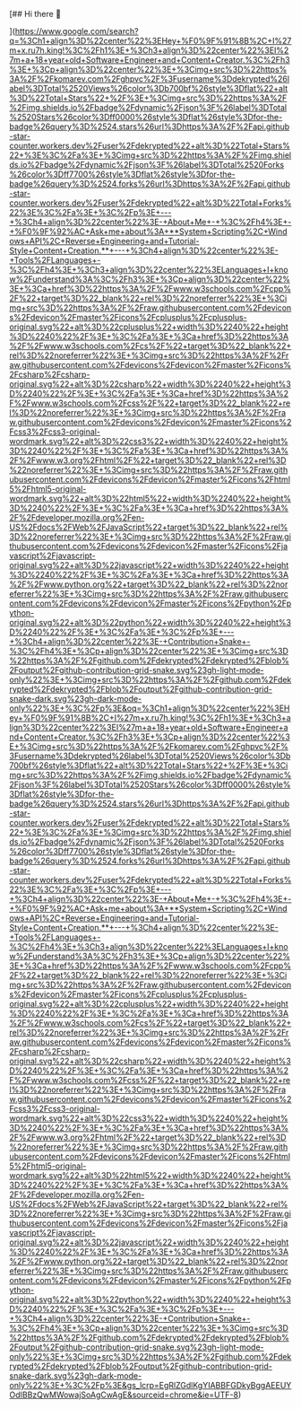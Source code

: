 [## Hi there 👋

<!--
**xru7hking56/xru7hking56** is a ✨ _special_ ✨ repository because its `README.md` (this file) appears on your GitHub profile.

Here are some ideas to get you started:

- 🔭 I’m currently working on ...
- 🌱 I’m currently learning ...
- 👯 I’m looking to collaborate on ...
- 🤔 I’m looking for help with ...
- 💬 Ask me about ...
- 📫 How to reach me: ...
- 😄 Pronouns: ...
- ⚡ Fun fact: ...
-->
](https://www.google.com/search?q=%3Ch1+align%3D%22center%22%3EHey+%F0%9F%91%8B%2C+I%27m+x.ru7h.king!%3C%2Fh1%3E+%3Ch3+align%3D%22center%22%3EI%27m+a+18+year+old+Software+Engineer+and+Content+Creator.%3C%2Fh3%3E+%3Cp+align%3D%22center%22%3E+%3Cimg+src%3D%22https%3A%2F%2Fkomarev.com%2Fghpvc%2F%3Fusername%3Ddekrypted%26label%3DTotal%2520Views%26color%3Db700bf%26style%3Dflat%22+alt%3D%22Total+Stars%22+%2F%3E+%3Cimg+src%3D%22https%3A%2F%2Fimg.shields.io%2Fbadge%2Fdynamic%2Fjson%3F%26label%3DTotal%2520Stars%26color%3Dff0000%26style%3Dflat%26style%3Dfor-the-badge%26query%3D%2524.stars%26url%3Dhttps%3A%2F%2Fapi.github-star-counter.workers.dev%2Fuser%2Fdekrypted%22+alt%3D%22Total+Stars%22+%3E%3C%2Fa%3E+%3Cimg+src%3D%22https%3A%2F%2Fimg.shields.io%2Fbadge%2Fdynamic%2Fjson%3F%26label%3DTotal%2520Forks%26color%3Dff7700%26style%3Dflat%26style%3Dfor-the-badge%26query%3D%2524.forks%26url%3Dhttps%3A%2F%2Fapi.github-star-counter.workers.dev%2Fuser%2Fdekrypted%22+alt%3D%22Total+Forks%22%3E%3C%2Fa%3E+%3C%2Fp%3E+---+%3Ch4+align%3D%22center%22%3E-+About+Me+-+%3C%2Fh4%3E+-+%F0%9F%92%AC+Ask+me+about%3A+**System+Scripting%2C+Windows+API%2C+Reverse+Engineering+and+Tutorial-Style+Content+Creation.**+---+%3Ch4+align%3D%22center%22%3E-+Tools%2FLanguages+-%3C%2Fh4%3E+%3Ch3+align%3D%22center%22%3ELanguages+I+know%2Funderstand%3A%3C%2Fh3%3E+%3Cp+align%3D%22center%22%3E+%3Ca+href%3D%22https%3A%2F%2Fwww.w3schools.com%2Fcpp%2F%22+target%3D%22_blank%22+rel%3D%22noreferrer%22%3E+%3Cimg+src%3D%22https%3A%2F%2Fraw.githubusercontent.com%2Fdevicons%2Fdevicon%2Fmaster%2Ficons%2Fcplusplus%2Fcplusplus-original.svg%22+alt%3D%22cplusplus%22+width%3D%2240%22+height%3D%2240%22%2F%3E+%3C%2Fa%3E+%3Ca+href%3D%22https%3A%2F%2Fwww.w3schools.com%2Fcs%2F%22+target%3D%22_blank%22+rel%3D%22noreferrer%22%3E+%3Cimg+src%3D%22https%3A%2F%2Fraw.githubusercontent.com%2Fdevicons%2Fdevicon%2Fmaster%2Ficons%2Fcsharp%2Fcsharp-original.svg%22+alt%3D%22csharp%22+width%3D%2240%22+height%3D%2240%22%2F%3E+%3C%2Fa%3E+%3Ca+href%3D%22https%3A%2F%2Fwww.w3schools.com%2Fcss%2F%22+target%3D%22_blank%22+rel%3D%22noreferrer%22%3E+%3Cimg+src%3D%22https%3A%2F%2Fraw.githubusercontent.com%2Fdevicons%2Fdevicon%2Fmaster%2Ficons%2Fcss3%2Fcss3-original-wordmark.svg%22+alt%3D%22css3%22+width%3D%2240%22+height%3D%2240%22%2F%3E+%3C%2Fa%3E+%3Ca+href%3D%22https%3A%2F%2Fwww.w3.org%2Fhtml%2F%22+target%3D%22_blank%22+rel%3D%22noreferrer%22%3E+%3Cimg+src%3D%22https%3A%2F%2Fraw.githubusercontent.com%2Fdevicons%2Fdevicon%2Fmaster%2Ficons%2Fhtml5%2Fhtml5-original-wordmark.svg%22+alt%3D%22html5%22+width%3D%2240%22+height%3D%2240%22%2F%3E+%3C%2Fa%3E+%3Ca+href%3D%22https%3A%2F%2Fdeveloper.mozilla.org%2Fen-US%2Fdocs%2FWeb%2FJavaScript%22+target%3D%22_blank%22+rel%3D%22noreferrer%22%3E+%3Cimg+src%3D%22https%3A%2F%2Fraw.githubusercontent.com%2Fdevicons%2Fdevicon%2Fmaster%2Ficons%2Fjavascript%2Fjavascript-original.svg%22+alt%3D%22javascript%22+width%3D%2240%22+height%3D%2240%22%2F%3E+%3C%2Fa%3E+%3Ca+href%3D%22https%3A%2F%2Fwww.python.org%22+target%3D%22_blank%22+rel%3D%22noreferrer%22%3E+%3Cimg+src%3D%22https%3A%2F%2Fraw.githubusercontent.com%2Fdevicons%2Fdevicon%2Fmaster%2Ficons%2Fpython%2Fpython-original.svg%22+alt%3D%22python%22+width%3D%2240%22+height%3D%2240%22%2F%3E+%3C%2Fa%3E+%3C%2Fp%3E+---+%3Ch4+align%3D%22center%22%3E-+Contribution+Snake+-%3C%2Fh4%3E+%3Cp+align%3D%22center%22%3E+%3Cimg+src%3D%22https%3A%2F%2Fgithub.com%2Fdekrypted%2Fdekrypted%2Fblob%2Foutput%2Fgithub-contribution-grid-snake.svg%23gh-light-mode-only%22%3E+%3Cimg+src%3D%22https%3A%2F%2Fgithub.com%2Fdekrypted%2Fdekrypted%2Fblob%2Foutput%2Fgithub-contribution-grid-snake-dark.svg%23gh-dark-mode-only%22%3E+%3C%2Fp%3E&oq=%3Ch1+align%3D%22center%22%3EHey+%F0%9F%91%8B%2C+I%27m+x.ru7h.king!%3C%2Fh1%3E+%3Ch3+align%3D%22center%22%3EI%27m+a+18+year+old+Software+Engineer+and+Content+Creator.%3C%2Fh3%3E+%3Cp+align%3D%22center%22%3E+%3Cimg+src%3D%22https%3A%2F%2Fkomarev.com%2Fghpvc%2F%3Fusername%3Ddekrypted%26label%3DTotal%2520Views%26color%3Db700bf%26style%3Dflat%22+alt%3D%22Total+Stars%22+%2F%3E+%3Cimg+src%3D%22https%3A%2F%2Fimg.shields.io%2Fbadge%2Fdynamic%2Fjson%3F%26label%3DTotal%2520Stars%26color%3Dff0000%26style%3Dflat%26style%3Dfor-the-badge%26query%3D%2524.stars%26url%3Dhttps%3A%2F%2Fapi.github-star-counter.workers.dev%2Fuser%2Fdekrypted%22+alt%3D%22Total+Stars%22+%3E%3C%2Fa%3E+%3Cimg+src%3D%22https%3A%2F%2Fimg.shields.io%2Fbadge%2Fdynamic%2Fjson%3F%26label%3DTotal%2520Forks%26color%3Dff7700%26style%3Dflat%26style%3Dfor-the-badge%26query%3D%2524.forks%26url%3Dhttps%3A%2F%2Fapi.github-star-counter.workers.dev%2Fuser%2Fdekrypted%22+alt%3D%22Total+Forks%22%3E%3C%2Fa%3E+%3C%2Fp%3E+---+%3Ch4+align%3D%22center%22%3E-+About+Me+-+%3C%2Fh4%3E+-+%F0%9F%92%AC+Ask+me+about%3A+**System+Scripting%2C+Windows+API%2C+Reverse+Engineering+and+Tutorial-Style+Content+Creation.**+---+%3Ch4+align%3D%22center%22%3E-+Tools%2FLanguages+-%3C%2Fh4%3E+%3Ch3+align%3D%22center%22%3ELanguages+I+know%2Funderstand%3A%3C%2Fh3%3E+%3Cp+align%3D%22center%22%3E+%3Ca+href%3D%22https%3A%2F%2Fwww.w3schools.com%2Fcpp%2F%22+target%3D%22_blank%22+rel%3D%22noreferrer%22%3E+%3Cimg+src%3D%22https%3A%2F%2Fraw.githubusercontent.com%2Fdevicons%2Fdevicon%2Fmaster%2Ficons%2Fcplusplus%2Fcplusplus-original.svg%22+alt%3D%22cplusplus%22+width%3D%2240%22+height%3D%2240%22%2F%3E+%3C%2Fa%3E+%3Ca+href%3D%22https%3A%2F%2Fwww.w3schools.com%2Fcs%2F%22+target%3D%22_blank%22+rel%3D%22noreferrer%22%3E+%3Cimg+src%3D%22https%3A%2F%2Fraw.githubusercontent.com%2Fdevicons%2Fdevicon%2Fmaster%2Ficons%2Fcsharp%2Fcsharp-original.svg%22+alt%3D%22csharp%22+width%3D%2240%22+height%3D%2240%22%2F%3E+%3C%2Fa%3E+%3Ca+href%3D%22https%3A%2F%2Fwww.w3schools.com%2Fcss%2F%22+target%3D%22_blank%22+rel%3D%22noreferrer%22%3E+%3Cimg+src%3D%22https%3A%2F%2Fraw.githubusercontent.com%2Fdevicons%2Fdevicon%2Fmaster%2Ficons%2Fcss3%2Fcss3-original-wordmark.svg%22+alt%3D%22css3%22+width%3D%2240%22+height%3D%2240%22%2F%3E+%3C%2Fa%3E+%3Ca+href%3D%22https%3A%2F%2Fwww.w3.org%2Fhtml%2F%22+target%3D%22_blank%22+rel%3D%22noreferrer%22%3E+%3Cimg+src%3D%22https%3A%2F%2Fraw.githubusercontent.com%2Fdevicons%2Fdevicon%2Fmaster%2Ficons%2Fhtml5%2Fhtml5-original-wordmark.svg%22+alt%3D%22html5%22+width%3D%2240%22+height%3D%2240%22%2F%3E+%3C%2Fa%3E+%3Ca+href%3D%22https%3A%2F%2Fdeveloper.mozilla.org%2Fen-US%2Fdocs%2FWeb%2FJavaScript%22+target%3D%22_blank%22+rel%3D%22noreferrer%22%3E+%3Cimg+src%3D%22https%3A%2F%2Fraw.githubusercontent.com%2Fdevicons%2Fdevicon%2Fmaster%2Ficons%2Fjavascript%2Fjavascript-original.svg%22+alt%3D%22javascript%22+width%3D%2240%22+height%3D%2240%22%2F%3E+%3C%2Fa%3E+%3Ca+href%3D%22https%3A%2F%2Fwww.python.org%22+target%3D%22_blank%22+rel%3D%22noreferrer%22%3E+%3Cimg+src%3D%22https%3A%2F%2Fraw.githubusercontent.com%2Fdevicons%2Fdevicon%2Fmaster%2Ficons%2Fpython%2Fpython-original.svg%22+alt%3D%22python%22+width%3D%2240%22+height%3D%2240%22%2F%3E+%3C%2Fa%3E+%3C%2Fp%3E+---+%3Ch4+align%3D%22center%22%3E-+Contribution+Snake+-%3C%2Fh4%3E+%3Cp+align%3D%22center%22%3E+%3Cimg+src%3D%22https%3A%2F%2Fgithub.com%2Fdekrypted%2Fdekrypted%2Fblob%2Foutput%2Fgithub-contribution-grid-snake.svg%23gh-light-mode-only%22%3E+%3Cimg+src%3D%22https%3A%2F%2Fgithub.com%2Fdekrypted%2Fdekrypted%2Fblob%2Foutput%2Fgithub-contribution-grid-snake-dark.svg%23gh-dark-mode-only%22%3E+%3C%2Fp%3E&gs_lcrp=EgRlZGdlKgYIABBFGDkyBggAEEUYOdIBBzQwMWowajSoAgCwAgE&sourceid=chrome&ie=UTF-8)
